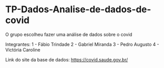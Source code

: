 # TP-Dados-Analise-de-dados-de-covid
O grupo escolheu fazer uma análise de dados sobre o covid

Integrantes:
1 - Fábio Trindade
2 - Gabriel Miranda
3 - Pedro Augusto
4 - Victória Caroline

Link do site da base de dados:
https://covid.saude.gov.br/
